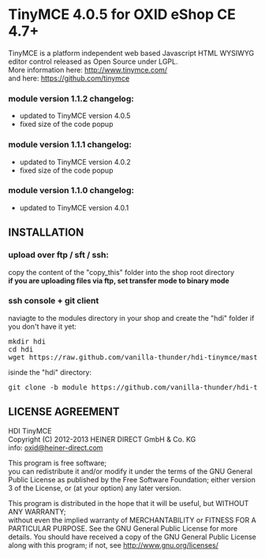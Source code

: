 # TinyMCE 4.0.5 for OXID eShop CE  4.7+
TinyMCE is a platform independent web based Javascript HTML WYSIWYG editor control released as Open Source under LGPL.  
More information here: http://www.tinymce.com/  
and here: https://github.com/tinymce


### module version 1.1.2 changelog:
* updated to TinyMCE version 4.0.5
* fixed size of the code popup

### module version 1.1.1 changelog:
* updated to TinyMCE version 4.0.2
* fixed size of the code popup


### module version 1.1.0 changelog:
* updated to TinyMCE version 4.0.1


## INSTALLATION
### upload over ftp / sft / ssh:
copy the content of the "copy_this" folder into the shop root directory  
**if you are uploading files via ftp, set transfer mode to binary mode**
### ssh console + git client
naviagte to the modules directory in your shop and create the "hdi" folder if you don't have it yet:
<pre>
mkdir hdi
cd hdi
wget https://raw.github.com/vanilla-thunder/hdi-tinymce/master/copy_this/modules/hdi/vendormetadata.php
</pre>
isinde the "hdi" directory:
<pre>
git clone -b module https://github.com/vanilla-thunder/hdi-tinymce.git
</pre>



## LICENSE AGREEMENT 
   HDI TinyMCE  
   Copyright (C) 2012-2013  HEINER DIRECT GmbH & Co. KG  
   info:  oxid@heiner-direct.com  
  
   This program is free software;  
   you can redistribute it and/or modify it under the terms of the GNU General Public License as published by the Free Software Foundation;
   either version 3 of the License, or (at your option) any later version.
  
   This program is distributed in the hope that it will be useful, but WITHOUT ANY WARRANTY;  
   without even the implied warranty of MERCHANTABILITY or FITNESS FOR A PARTICULAR PURPOSE. See the GNU General Public License for more details.
   You should have received a copy of the GNU General Public License along with this program; if not, see <http://www.gnu.org/licenses/>
 
<img src="https://ma-be.info/piwik/piwik.php?idsite=2&rec=1&action_name=hdi_tinymce" style="border:0" alt="" />
